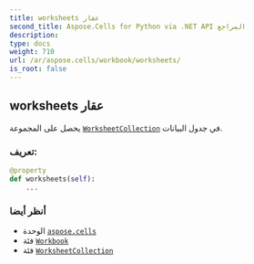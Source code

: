 ```yaml
---
title: worksheets عقار
second_title: Aspose.Cells for Python via .NET API المراجع
description:
type: docs
weight: 710
url: /ar/aspose.cells/workbook/worksheets/
is_root: false
---
```

##  worksheets عقار

يحصل على المجموعة [`WorksheetCollection`](/cells/python-net/ar/aspose.cells/worksheetcollection) في جدول البيانات.
###  تعريف:
```python
@property
def worksheets(self):
    ...
```

###  أنظر أيضا
* الوحدة [`aspose.cells`](../../)
* فئة [`Workbook`](/cells/python-net/ar/aspose.cells/workbook)
* فئة [`WorksheetCollection`](/cells/python-net/ar/aspose.cells/worksheetcollection)
